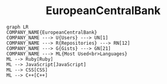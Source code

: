 <h1 align="center">EuropeanCentralBank</h1>

```mermaid
graph LR
COMPANY_NAME{EuropeanCentralBank}
COMPANY_NAME ---> U{Users} ---> UN[1]
COMPANY_NAME ---> R{Repositories} ---> RN[12]
COMPANY_NAME ---> G{Gists} ---> GN[21]
COMPANY_NAME ---> ML{Most Used<br>Languages}
ML --> Ruby[Ruby]
ML --> JavaScript[JavaScript]
ML --> CSS[CSS]
ML --> C++[C++]
```
